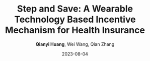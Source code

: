 ---
title: "Step and Save: A Wearable Technology Based Incentive Mechanism for Health Insurance"
collection: publications
permalink: "/publication/2023-08-04"
excerpt: "The market of wearables are growing explosively for the past few years. The majority of the devices are related to health care and fitness. It is embarrassing that users easily lose interest in these devices, and thus fail to improve health condition. Recently, the “be healthy and be rewarded” programs are gaining popularity in health insurance market. The insurance companies give financial rewards to its policyholders who take the initiative to keep healthy. It provides the policyholders with incentives to lead a healthier lifestyle and the insurer can also benefit from less medical claims. Unfortunately, there are hardly any studies discussing how to design the incentive mechanism in this new emerging health promotion program. Improper design would not change policyholders’ unhealthy behavior and the insurer cannot benefit from it. In this paper, we propose a mechanism for this health promotion program. We model it as …"
date: "2023-08-04"
venue: "International Symposium on Advanced Parallel Processing Technologies, 326-347, 2023"
paperurl: 
author: "<strong>Qianyi Huang</strong>, Wei Wang, Qian Zhang"
poster:
remark:
external_url: "https://dl.acm.org/doi/abs/10.1007/978-981-99-7872-4_19"
---